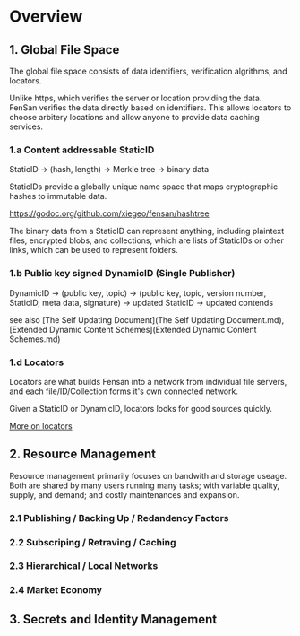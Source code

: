 # Overview


## 1. Global File Space

The global file space consists of data identifiers, verification algrithms, and locators.

Unlike https, which verifies the server or location providing the data. FenSan verifies the data directly based on identifiers. This allows locators to choose arbitery locations and allow anyone to provide data caching services. 

### 1.a Content addressable StaticID 

StaticID -> (hash, length) -> Merkle tree -> binary data

StaticIDs provide a globally unique name space that maps cryptographic hashes to immutable data.

https://godoc.org/github.com/xiegeo/fensan/hashtree

The binary data from a StaticID can represent anything, including plaintext files, encrypted blobs, and collections, which are lists of StaticIDs or other links, which can be used to represent folders.

### 1.b Public key signed DynamicID (Single Publisher)

DynamicID -> (public key, topic) -> (public key, topic, version number, StaticID, meta data, signature) -> updated StaticID -> updated contends

see also [The Self Updating Document](The Self Updating Document.md), [Extended Dynamic Content Schemes](Extended Dynamic Content Schemes.md)

### 1.d Locators 

Locators are what builds Fensan into a network from individual file servers, and each file/ID/Collection forms it's own connected network.

Given a StaticID or DynamicID, locators looks for good sources quickly. 

[More on locators](Locators.md)

## 2. Resource Management

Resource management primarily focuses on bandwith and storage useage. Both are shared by many users running many tasks; with variable quality, supply, and demand; and costly maintenances and expansion.

### 2.1 Publishing / Backing Up / Redandency Factors

### 2.2 Subscriping / Retraving / Caching

### 2.3 Hierarchical / Local Networks

### 2.4 Market Economy



## 3. Secrets and Identity Management

